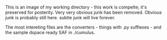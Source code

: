 This is an image of my working directory - this work is compelte; it's preserved for posterity. Very very obvious junk has been removed. Obvious junk is probably still here. subtle junk will live forever.

The most intereting files are the converters - things with .py suffiexes - and the sample dspace ready SAF in ./cumulus.
